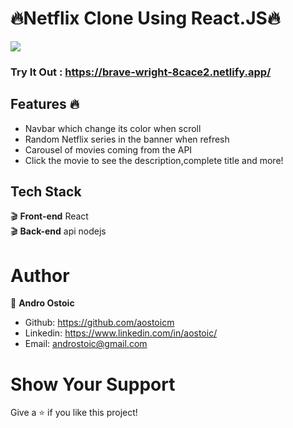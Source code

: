 # :fire:Netflix Clone Using React.JS:fire:

<img src="https://i.ibb.co/cw6xq4Z/image.png"/>

### Try It Out : https://brave-wright-8cace2.netlify.app/

## Features :fire:

- Navbar which change its color when scroll<br>
- Random Netflix series in the banner when refresh<br>
- Carousel of movies coming from the API<br>
- Click the movie to see the description,complete title and more!<br>

## Tech Stack

:clapper: **Front-end** React <br>
:clapper: **Back-end** api nodejs<br>

# Author

👤 **Andro Ostoic**

- Github: https://github.com/aostoicm
- Linkedin: https://www.linkedin.com/in/aostoic/
- Email: androstoic@gmail.com

# Show Your Support

Give a ⭐️ if you like this project!
